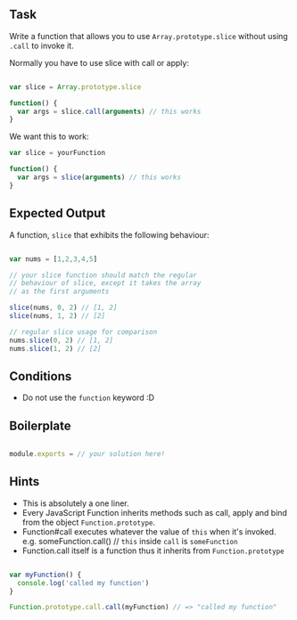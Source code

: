 ## Task

Write a function that allows you to use `Array.prototype.slice` without 
using `.call` to invoke it.

Normally you have to use slice with call or apply:

```js

var slice = Array.prototype.slice

function() {
  var args = slice.call(arguments) // this works
}

```

We want this to work:

```js
var slice = yourFunction

function() {
  var args = slice(arguments) // this works
}

```


## Expected Output

A function, `slice` that exhibits the following behaviour:

```js

var nums = [1,2,3,4,5]

// your slice function should match the regular
// behaviour of slice, except it takes the array
// as the first arguments

slice(nums, 0, 2) // [1, 2]
slice(nums, 1, 2) // [2]

// regular slice usage for comparison
nums.slice(0, 2) // [1, 2]
nums.slice(1, 2) // [2]
```


## Conditions

* Do not use the `function` keyword :D


## Boilerplate ##

```js

module.exports = // your solution here!

```

## Hints

* This is absolutely a one liner.
* Every JavaScript Function inherits methods such as call, apply and bind
  from the object `Function.prototype`.
* Function#call executes whatever the value of `this` when it's invoked. 
  e.g. someFunction.call() // `this` inside `call` is `someFunction`
* Function.call itself is a function thus it inherits from `Function.prototype`

```js

var myFunction() {
  console.log('called my function')
}

Function.prototype.call.call(myFunction) // => "called my function"

```
